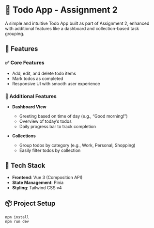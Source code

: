 # 📝 Todo App - Assignment 2

A simple and intuitive Todo App built as part of Assignment 2, enhanced with additional features like a dashboard and collection-based task grouping.

## 🚀 Features

### ✅ Core Features

- Add, edit, and delete todo items
- Mark todos as completed
- Responsive UI with smooth user experience

### 🎯 Additional Features

- **Dashboard View**

  - Greeting based on time of day (e.g., “Good morning!”)
  - Overview of today’s todos
  - Daily progress bar to track completion

- **Collections**
  - Group todos by category (e.g., Work, Personal, Shopping)
  - Easily filter todos by collection

## 🧰 Tech Stack

- **Frontend**: Vue 3 (Composition API)
- **State Management**: Pinia
- **Styling**: Tailwind CSS v4

## 📦 Project Setup

```bash
npm install
npm run dev
```
